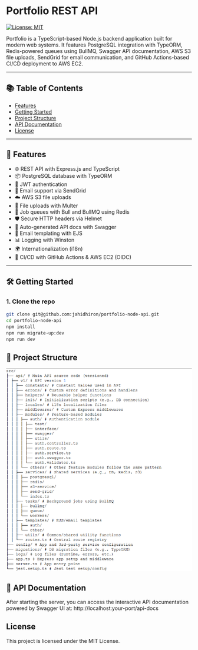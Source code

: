 # Portfolio REST API

[![License: MIT](https://img.shields.io/badge/License-MIT-yellow.svg)](https://opensource.org/licenses/MIT)

Portfolio is a TypeScript-based Node.js backend application built for modern web systems. It features PostgreSQL integration with TypeORM, Redis-powered queues using BullMQ, Swagger API documentation, AWS S3 file uploads, SendGrid for email communication, and GitHub Actions-based CI/CD deployment to AWS EC2.

---

## 📚 Table of Contents

- [Features](#-features)
- [Getting Started](#️-getting-started)
- [Project Structure](#-project-structure)
- [API Documentation](#-api-documentation)
- [License](#license)

---

## 🚀 Features

- 🌐 REST API with Express.js and TypeScript
- 📦 PostgreSQL database with TypeORM
- 🔐 JWT authentication
- 📨 Email support via SendGrid
- ☁️ AWS S3 file uploads
- 📂 File uploads with Multer
- 🧵 Job queues with Bull and BullMQ using Redis
- 🛡️ Secure HTTP headers via Helmet
- 📘 Auto-generated API docs with Swagger
- 📝 Email templating with EJS
- 📊 Logging with Winston
- 🌍 Internationalization (i18n)
- 🔁 CI/CD with GitHub Actions & AWS EC2 (OIDC)

---

## 🛠️ Getting Started

### 1. Clone the repo

```bash
git clone git@github.com:jahidhiron/portfolio-node-api.git
cd portfolio-node-api
npm install
npm run migrate-up:dev
npm run dev
```

## 📁 Project Structure

![Project Structure](./project_structure.png)

## 📄 API Documentation

After starting the server, you can access the interactive API documentation powered by Swagger UI at:
http://localhost:your-port/api-docs

## License

This project is licensed under the MIT License.
